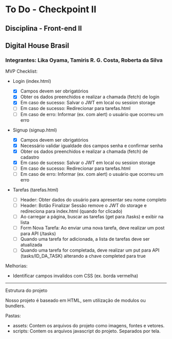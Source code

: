 # To Do - Checkpoint II
## Disciplina - Front-end II
## Digital House Brasil
### Integrantes: Lika Oyama, Tamiris R. G. Costa, Roberta da Silva

MVP Checklist:

- Login (index.html)

  - [X] Campos devem ser obrigatórios
  - [X] Obter os dados preenchidos e realizar a chamada (fetch) de login
  - [X] Em caso de sucesso: Salvar o JWT em local ou session storage
  - [ ] Em caso de sucesso: Redirecionar para tarefas.html
  - [ ] Em caso de erro: Informar (ex. com alert) o usuário que ocorreu um erro

- Signup (signup.html)

  - [X] Campos devem ser obrigatórios
  - [X] Necessário validar igualdade dos campos senha e confirmar senha
  - [X] Obter os dados preenchidos e realizar a chamada (fetch) de cadastro
  - [X] Em caso de sucesso: Salvar o JWT em local ou session storage
  - [ ] Em caso de sucesso: Redirecionar para tarefas.html
  - [ ] Em caso de erro: Informar (ex. com alert) o usuário que ocorreu um erro

- Tarefas (tarefas.html)

  - [ ] Header: Obter dados do usuário para apresentar seu nome completo
  - [ ] Header: Botão Finalizar Sessão remove o JWT do storage e redireciona para index.html (quando for clicado)
  - [ ] Ao carregar a página, buscar as tarefas (get para /tasks) e exibir na lista
  - [ ] Form Nova Tarefa: Ao enviar uma nova tarefa, deve realizar um post para API (/tasks)
  - [ ] Quando uma tarefa for adicionada, a lista de tarefas deve ser atualizada
  - [ ] Quando uma tarefa for completada, deve realizar um put para API (tasks/ID_DA_TASK) alterando a chave completed para true

Melhorias:

- Identificar campos invalidos com CSS (ex. borda vermelha)

---

Estrutura do projeto

Nosso projeto é baseado em HTML, sem utilização de modulos ou bundlers.

Pastas:

- assets: Contem os arquivos do projeto como imagens, fontes e vetores.
- scripts: Contem os arquivos javascript do projeto. Separados por tela.
